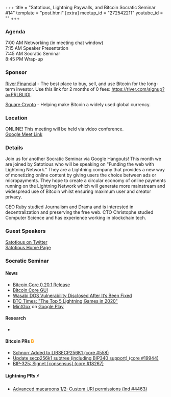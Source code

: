 +++
title = "Satotious, Lightning Paywalls, and Bitcoin Socratic Seminar #14"
template = "post.html"
[extra]
meetup_id = "272542211"
youtube_id = ""
+++

### Agenda  

7:00 AM Networking (in meeting chat window)  
7:15 AM Speaker Presentation  
7:45 AM Socratic Seminar  
8:45 PM Wrap-up  

### Sponsor  

[River Financial](https://river.com/) - The best place to buy, sell, and use Bitcoin for the 
long-term investor. Use this link for 2 months of 0 fees: <https://river.com/signup?a=PRLBLIOI>.

[Square Crypto](https://twitter.com/sqcrypto) - Helping make Bitcoin a widely used global currency.

 ### Location  

ONLINE! This meeting will be held via video conference.  
[Google Meet Link](https://meet.google.com/hcb-szjx-uuo)    

### Details  

Join us for another Socratic Seminar via Google Hangouts! This month we are joined by Satotious who 
will be speaking on "Funding the web with Lightning Network." They are a Lightning company that 
provides a new way of monetizing online content by giving users the choice between ads or 
micropayments. They hope to create a circular economy of online payments running on the Lightning 
Network which will generate more mainstream and widespread use of Bitcoin whilst ensuring maximum 
user and creator privacy.

CEO Ruby studied Journalism and Drama and is interested in decentralization and preserving the free 
web. CTO Christophe studied Computer Science and has experience working in blockchain tech.

### Guest Speakers

[Satotious on Twitter](https://twitter.com/satotious)  
[Satotious Home Page](https://satotious.com/)  

### Socratic Seminar  

#### News  

  - [Bitcoin Core 0.20.1 Release](https://bitcoincore.org/en/2020/08/01/release-0.20.1/)
  - [Bitcoin Core GUI](https://diyhpl.us/wiki/transcripts/bitcoin-design/2020-08-20-bitcoin-core-gui/)
  - [Wasabi DOS Vulnerability Disclosed After It’s Been Fixed](https://www.btctimes.com/news/wasabi-wallet-discloses-dos-vulnerability)
  - [BTC Times: "The Top 5 Lightning Games in 2020"](https://www.btctimes.com/news/the-top-5-lightning-games-in-2020)
  - [MintGox](https://mintgox.com) on [Google Play](https://play.google.com/store/apps/details?id=com.thndrgames.bitcoinbounce&hl=en)

#### Research  

  - 

#### Bitcoin PRs <font color="#FF9900">₿</font>  

  - [Schnorr Added to LIBSECP256K1 (core #558)](https://github.com/bitcoin-core/secp256k1/pull/558)
  - [Update secp256k1 subtree (including BIP340 support) (core #19944)](https://github.com/bitcoin/bitcoin/pull/19944)
  - [BIP-325: Signet \[consensus\] (core #18267)](https://github.com/bitcoin/bitcoin/pull/18267)

#### Lightning PRs ⚡ 

  - [Advanced macaroons 1/2: Custom URI permissions (lnd #4463)](https://github.com/lightningnetwork/lnd/issues/4463)